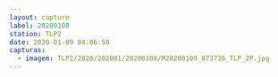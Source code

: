 ```yaml
---
layout: capture
label: 20200108
station: TLP2
date: 2020-01-09 04:06:50
capturas:
  - imagem: TLP2/2020/202001/20200108/M20200109_073736_TLP_2P.jpg
---
```

